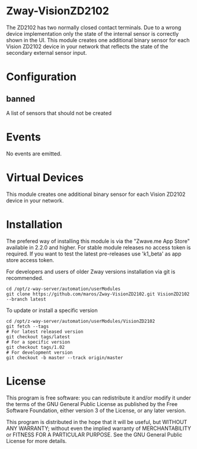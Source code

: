 # Zway-VisionZD2102

The ZD2102 has two normally closed contact terminals. Due to a wrong device
implementation only the state of the internal sensor is correctly shown in 
the UI. This module creates one additional binary sensor for each Vision 
ZD2102 device in your network that reflects the state of the secondary 
external sensor input.

# Configuration

## banned

A list of sensors that should not be created

# Events

No events are emitted.

# Virtual Devices

This module creates one additional binary sensor for each Vision ZD2102
device in your network.

# Installation

The prefered way of installing this module is via the "Zwave.me App Store"
available in 2.2.0 and higher. For stable module releases no access token is 
required. If you want to test the latest pre-releases use 'k1_beta' as 
app store access token.

For developers and users of older Zway versions installation via git is 
recommended.

```shell
cd /opt/z-way-server/automation/userModules
git clone https://github.com/maros/Zway-VisionZD2102.git VisionZD2102 --branch latest
```

To update or install a specific version
```shell
cd /opt/z-way-server/automation/userModules/VisionZD2102
git fetch --tags
# For latest released version
git checkout tags/latest
# For a specific version
git checkout tags/1.02
# For development version
git checkout -b master --track origin/master
```

# License

This program is free software: you can redistribute it and/or modify
it under the terms of the GNU General Public License as published by
the Free Software Foundation, either version 3 of the License, or any 
later version.

This program is distributed in the hope that it will be useful,
but WITHOUT ANY WARRANTY; without even the implied warranty of
MERCHANTABILITY or FITNESS FOR A PARTICULAR PURPOSE. See the
GNU General Public License for more details.
